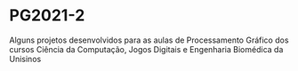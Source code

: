 # PG2021-2
Alguns projetos desenvolvidos para as aulas de Processamento Gráfico dos cursos Ciência da Computação, Jogos Digitais e Engenharia Biomédica da Unisinos
